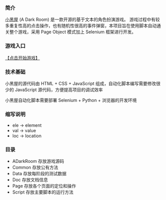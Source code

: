 ### 简介
[小黑屋](https://github.com/doublespeakgames/adarkroom)  (A Dark Room) 是一款开源的基于文本的角色扮演游戏。
游戏过程中有较多重复性高的点击操作，也有随机性很高的事件弹窗，本项目旨在使用脚本自动通关整个游戏，采用 Page Object 模式加上 Selenium 框架进行开发。

### 游戏入口
[【点击开始游戏】](http://adarkroom.doublespeakgames.com/?lang=zh_cn)

### 技术基础
小黑屋的源代码由 HTML + CSS + JavaScript 组成，自动化脚本编写需要修改很少的 JavaScript 源代码，方便提高项目的调试效率

小黑屋自动化脚本需要部署 Selenium + Python + 浏览器的开发环境

### 缩写说明

- ele -> element
- val -> value
- loc -> location

### 目录
- ADarkRoom 存放游戏源码
- Common 存放公有方法
- Data 存放每阶段的测试数据
- Doc 存放文档信息
- Page 存放各个页面的定位和操作
- Script 存放主要脚本的运行方法